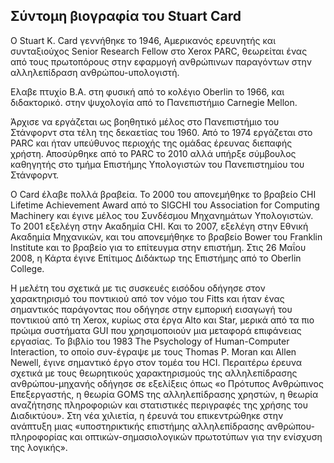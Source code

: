 ## Σύντομη βιογραφία του Stuart Card

Ο Stuart K. Card γεννήθηκε το 1946, Αμερικανός ερευνητής και συνταξιούχος Senior Research Fellow στο Xerox PARC, θεωρείται ένας από τους πρωτοπόρους στην εφαρμογή ανθρώπινων παραγόντων στην αλληλεπίδραση ανθρώπου-υπολογιστή. 

Eλαβε πτυχίο B.A. στη φυσική από το κολέγιο Oberlin το 1966, και διδακτορικό. στην ψυχολογία από το Πανεπιστήμιο Carnegie Mellon.

Άρχισε να εργάζεται ως βοηθητικό μέλος στο Πανεπιστήμιο του Στάνφορντ στα τέλη της δεκαετίας του 1960. Από το 1974 εργάζεται στο PARC και ήταν υπεύθυνος περιοχής της ομάδας έρευνας διεπαφής χρήστη. Αποσύρθηκε από το PARC το 2010 αλλά υπήρξε σύμβουλος καθηγητής στο τμήμα Επιστήμης Υπολογιστών του Πανεπιστημίου του Στάνφορντ.

Ο Card έλαβε πολλά βραβεία. Το 2000 του απονεμήθηκε το βραβείο CHI Lifetime Achievement Award από το SIGCHI του Association for Computing Machinery και έγινε μέλος του Συνδέσμου Μηχανημάτων Υπολογιστών. Το 2001 εξελέγη στην Ακαδημία CHI. Και το 2007, εξελέγη στην Εθνική Ακαδημία Μηχανικών, και του απονεμήθηκε το βραβείο Bower του Franklin Institute και το βραβείο για το επίτευγμα στην επιστήμη. Στις 26 Μαΐου 2008, η Κάρτα έγινε Επίτιμος Διδάκτωρ της Επιστήμης από το Oberlin College.

Η μελέτη του σχετικά με τις συσκευές εισόδου οδήγησε στον χαρακτηρισμό του ποντικιού από τον νόμο του Fitts και ήταν ένας σημαντικός παράγοντας που οδήγησε στην εμπορική εισαγωγή του ποντικιού από τη Xerox, κυρίως στα έργα Alto και Star, μερικά από τα πιο πρώιμα συστήματα GUI που χρησιμοποιούν μια μεταφορά επιφάνειας εργασίας. Το βιβλίο του 1983 The Psychology of Human-Computer Interaction, το οποίο συν-έγραψε με τους Thomas P. Moran και Allen Newell, έγινε σημαντικό έργο στον τομέα του HCI. Περαιτέρω έρευνα σχετικά με τους θεωρητικούς χαρακτηρισμούς της αλληλεπίδρασης ανθρώπου-μηχανής οδήγησε σε εξελίξεις όπως «ο Πρότυπος Ανθρώπινος Επεξεργαστής, η θεωρία GOMS της αλληλεπίδρασης χρηστών, η θεωρία αναζήτησης πληροφοριών και στατιστικές περιγραφές της χρήσης του Διαδικτύου». Στη νέα χιλιετία, η έρευνά του επικεντρώθηκε στην ανάπτυξη μιας «υποστηρικτικής επιστήμης αλληλεπίδρασης ανθρώπου-πληροφορίας και οπτικών-σημασιολογικών πρωτοτύπων για την ενίσχυση της λογικής».